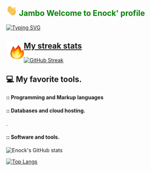 <h2 style="color:green"><img src="/hey.gif" width="30" height="30"/> <strong>Jambo</strong> Welcome to Enock' profile</h2>


[![Typing SVG](https://readme-typing-svg.herokuapp.com?font=Fira+Code&pause=1000&color=5AB332&center=true&width=435&lines=Full-Stack+development.;Machine+Learning+)](https://git.io/typing-svg)

<h2><a href="url"><img src="/fire.gif" align="left" height="48" width="48" >My streak stats</a></h2>

[![GitHub Streak](http://github-readme-streak-stats.herokuapp.com?user=MokuaEnock&theme=merko)](https://git.io/streak-stats)

## :computer: My favorite tools.

#### :: Programming and Markup languages

#### :: Databases and cloud hosting.
.

#### :: Software and tools.
![Enock's GitHub stats](https://github-readme-stats.vercel.app/api?username=MokuaEnock&show_icons=true&theme=merko)


[![Top Langs](https://github-readme-stats.vercel.app/api/top-langs/?username=MokuaEnock&layout=compact&theme=merko)](https://github.com/anuraghazra/github-readme-stats)
